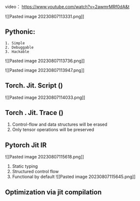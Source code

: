 
video： https://www.youtube.com/watch?v=2awmrMRf0dA&t

![[Pasted image 20230807113331.png]]
## Pythonic:
	1. Simple
	2. Debuggable
	3. Hackable

![[Pasted image 20230807113736.png]]

![[Pasted image 20230807113947.png]]
## Torch. Jit. Script ()

![[Pasted image 20230807114033.png]]
## Torch . Jit. Trace ()
1. Control-flow and data structures will be erased
2. Only tensor operations will be preserved

## Pytorch Jit IR

 ![[Pasted image 20230807115618.png]]
1. Static typing
2. Structured control flow
3. Functional by default
![[Pasted image 20230807115645.png]]

## Optimization via jit compilation


